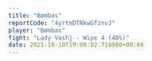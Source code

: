 ```yaml
---
title: "Bømbas"
reportCode: "4yrtmDTNkwGfznvJ"
player: "Bømbas"
fight: "Lady Vashj - Wipe 4 (48%)"
date: 2021-10-10T19:09:02.718000+00:00
---
```

